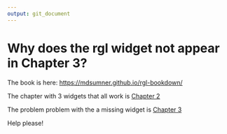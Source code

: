 ```yaml
---
output: git_document
---
```



# Why does the rgl widget not appear in Chapter 3? 

The book is here: https://mdsumner.github.io/rgl-bookdown/

The chapter with 3 widgets that all work is [Chapter 2](https://mdsumner.github.io/rgl-bookdown/rgl-and-bookdown-eek.html#rando)

The problem problem with the a missing widget is [Chapter 3](https://mdsumner.github.io/rgl-bookdown/rando-1.html)

Help please!

